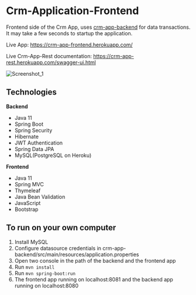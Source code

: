 # Crm-Application-Frontend
Frontend side of the Crm App, uses [crm-app-backend](https://github.com/mslmtrk/Crm-Application-Backend) for data transactions. 
It may take a few seconds to startup the application.

Live App: https://crm-app-frontend.herokuapp.com/

Live Crm-App-Rest documentation: https://crm-app-rest.herokuapp.com/swagger-ui.html

![Screenshot_1](https://user-images.githubusercontent.com/60064079/179352987-99b0cc08-90df-404b-8a10-bd3329bb5613.png)

## Technologies
**Backend**
- Java 11
- Spring Boot
- Spring Security
- Hibernate
- JWT Authentication
- Spring Data JPA
- MySQL(PostgreSQL on Heroku)

**Frontend**
- Java 11
- Spring MVC
- Thymeleaf
- Java Bean Validation
- JavaScript
- Bootstrap

## To run on your own computer
1. Install MySQL
2. Configure datasource credentials in crm-app-backend/src/main/resources/application.properties
3. Open two console in the path of the backend and the frontend app
4. Run `mvn install`
5. Run `mvn spring-boot:run`
6. The frontend app running on localhost:8081 and the backend app running on localhost:8080
